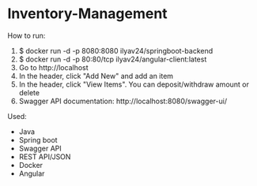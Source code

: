 ﻿# Inventory-Management
 
How to run:
 
 
1. $ docker run  -d -p 8080:8080  ilyav24/springboot-backend
2. $ docker run -d  -p 80:80/tcp ilyav24/angular-client:latest
3. Go to http://localhost
4. In the header, click "Add New" and add an item
5. In the header, click "View Items". You can deposit/withdraw amount or delete 
6. Swagger API documentation: http://localhost:8080/swagger-ui/


Used:
- Java
- Spring boot
- Swagger API
- REST API/JSON
- Docker
- Angular 

